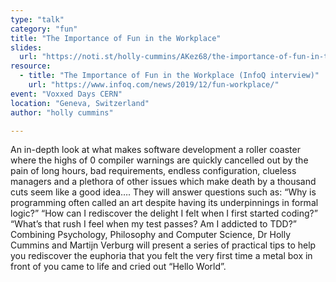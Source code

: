 ```yaml
---
type: "talk"
category: "fun"
title: "The Importance of Fun in the Workplace"
slides:
  url: "https://noti.st/holly-cummins/AKez68/the-importance-of-fun-in-the-workplace"
resource:
  - title: "The Importance of Fun in the Workplace (InfoQ interview)"
    url: "https://www.infoq.com/news/2019/12/fun-workplace/"
event: "Voxxed Days CERN"
location: "Geneva, Switzerland"
author: "holly cummins"

---
```

An in-depth look at what makes software development a roller coaster where the highs of 0 compiler warnings are quickly cancelled out by the pain of long hours, bad requirements, endless configuration, clueless managers and a plethora of other issues which make death by a thousand cuts seem like a good idea…. They will answer questions such as: “Why is programming often called an art despite having its underpinnings in formal logic?” “How can I rediscover the delight I felt when I first started coding?” “What’s that rush I feel when my test passes? Am I addicted to TDD?” Combining Psychology, Philosophy and Computer Science, Dr Holly Cummins and Martijn Verburg will present a series of practical tips to help you rediscover the euphoria that you felt the very first time a metal box in front of you came to life and cried out “Hello World”.